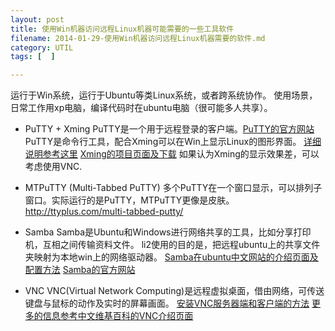 ```yaml
---
layout: post
title: 使用Win机器访问远程Linux机器可能需要的一些工具软件
filename: 2014-01-29-使用Win机器访问远程Linux机器需要的软件.md
category: UTIL
tags: [  ]

---
```


运行于Win系统，运行于Ubuntu等类Linux系统，或者跨系统协作。
使用场景，日常工作用xp电脑，编译代码时在ubuntu电脑（很可能多人共享）。

- PuTTY + Xming
PuTTY是一个用于远程登录的客户端。[PuTTY的官方网站](http://www.putty.org/)
PuTTY是命令行工具，配合Xming可以在Win上显示Linux的图形界面。
[详细说明参考这里](http://blog.csdn.net/dulijun_98103207/article/details/5320656)
[Xming的项目页面及下载](http://sourceforge.net/projects/xming/)
如果认为Xming的显示效果差，可以考虑使用VNC.

- MTPuTTY (Multi-Tabbed PuTTY)
多个PuTTY在一个窗口显示，可以排列子窗口。实际运行的是PuTTY，MTPuTTY更像是皮肤。
http://ttyplus.com/multi-tabbed-putty/

- Samba
Samba是Ubuntu和Windows进行网络共享的工具，比如分享打印机，互相之间传输资料文件。
li2使用的目的是，把远程ubuntu上的共享文件夹映射为本地win上的网络驱动器。
[Samba在ubuntu中文网站的介绍页面及配置方法](http://wiki.ubuntu.org.cn/Samba)
[Samba的官方网站](http://www.samba.org)

- VNC
VNC(Virtual Network Computing)是远程虚拟桌面，借由网络，可传送键盘与鼠标的动作及实时的屏幕画面。
[安装VNC服务器端和客户端的方法](http://www.server-world.info/en/note?os=Ubuntu_10.04&p=x&f=2)
[更多的信息参考中文维基百科的VNC介绍页面](http://zh.wikipedia.org/wiki/VNC)
